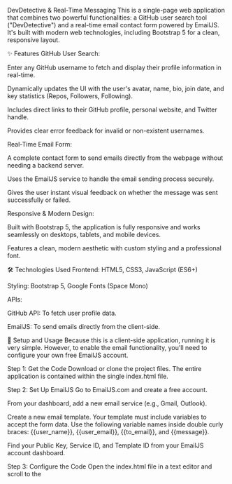 DevDetective & Real-Time Messaging
This is a single-page web application that combines two powerful functionalities: a GitHub user search tool ("DevDetective") and a real-time email contact form powered by EmailJS. It's built with modern web technologies, including Bootstrap 5 for a clean, responsive layout.



✨ Features
GitHub User Search:

Enter any GitHub username to fetch and display their profile information in real-time.

Dynamically updates the UI with the user's avatar, name, bio, join date, and key statistics (Repos, Followers, Following).

Includes direct links to their GitHub profile, personal website, and Twitter handle.

Provides clear error feedback for invalid or non-existent usernames.



Real-Time Email Form:

A complete contact form to send emails directly from the webpage without needing a backend server.

Uses the EmailJS service to handle the email sending process securely.

Gives the user instant visual feedback on whether the message was sent successfully or failed.

Responsive & Modern Design:

Built with Bootstrap 5, the application is fully responsive and works seamlessly on desktops, tablets, and mobile devices.

Features a clean, modern aesthetic with custom styling and a professional font.




🛠️ Technologies Used
Frontend: HTML5, CSS3, JavaScript (ES6+)

Styling: Bootstrap 5, Google Fonts (Space Mono)

APIs:

GitHub API: To fetch user profile data.

EmailJS: To send emails directly from the client-side.




🚀 Setup and Usage
Because this is a client-side application, running it is very simple. However, to enable the email functionality, you'll need to configure your own free EmailJS account.

Step 1: Get the Code
Download or clone the project files. The entire application is contained within the single index.html file.

Step 2: Set Up EmailJS
Go to EmailJS.com and create a free account.

From your dashboard, add a new email service (e.g., Gmail, Outlook).

Create a new email template. Your template must include variables to accept the form data. Use the following variable names inside double curly braces: {{user_name}}, {{user_email}}, {{to_email}}, and {{message}}.

Find your Public Key, Service ID, and Template ID from your EmailJS account dashboard.

Step 3: Configure the Code
Open the index.html file in a text editor and scroll to the <script> section at the bottom. You must replace the placeholder keys with your own.

Initialize EmailJS with your Public Key:

JavaScript

// Replace with your own EmailJS public key
emailjs.init("YOUR_PUBLIC_KEY"); 
Update the Form Submission with your Service & Template IDs:

JavaScript

// Inside the 'contact-form' event listener
// Replace with your own Service ID and Template ID
emailjs.sendForm("YOUR_SERVICE_ID", "YOUR_TEMPLATE_ID", this)
    .then(() => {
        // Success logic...
    })
    .catch((error) => {
        // Error logic...
    });
Step 4: Run the Application
Simply open the modified index.html file in any modern web browser (like Chrome, Firefox, or Edge). The application is now live and fully functional!



🔧 How It Works
GitHub Search
The search functionality uses the native JavaScript fetch API. When a user clicks the "Search" button, a GET request is sent to the GitHub API endpoint: https://api.github.com/users/{username}.

If the request is successful (HTTP status 200), the returned JSON data is used to populate the profile card elements in the DOM.

If the request fails (e.g., a 404 Not Found error), an error message is displayed to the user.

Email Form
The contact form's default submission behavior is prevented using event.preventDefault(). Instead, when the form is submitted, the emailjs.sendForm() method is called. This method securely sends the form data to the EmailJS servers, which then use your configured service and template to send the email on your behalf, all without exposing your credentials or requiring a server.
